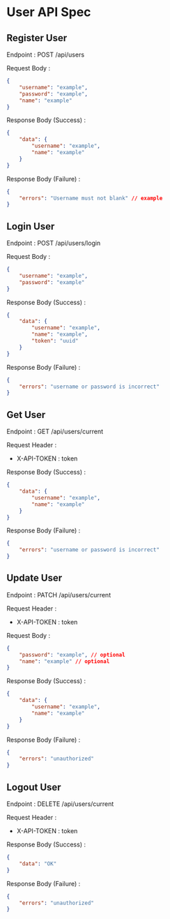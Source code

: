 # User API Spec

## Register User

Endpoint : POST /api/users

Request Body :

```json
{
	"username": "example",
	"password": "example",
	"name": "example"
}
```

Response Body (Success) :

```json
{
	"data": {
		"username": "example",
		"name": "example"
	}
}
```

Response Body (Failure) :

```json
{
	"errors": "Username must not blank" // example
}
```

## Login User

Endpoint : POST /api/users/login

Request Body :

```json
{
	"username": "example",
	"password": "example"
}
```

Response Body (Success) :

```json
{
	"data": {
		"username": "example",
		"name": "example",
		"token": "uuid"
	}
}
```

Response Body (Failure) :

```json
{
	"errors": "username or password is incorrect"
}
```

## Get User

Endpoint : GET /api/users/current

Request Header :

- X-API-TOKEN : token

Response Body (Success) :

```json
{
	"data": {
		"username": "example",
		"name": "example"
	}
}
```

Response Body (Failure) :

```json
{
	"errors": "username or password is incorrect"
}
```

## Update User

Endpoint : PATCH /api/users/current

Request Header :

- X-API-TOKEN : token

Request Body :

```json
{
	"password": "example", // optional
	"name": "example" // optional
}
```

Response Body (Success) :

```json
{
	"data": {
		"username": "example",
		"name": "example"
	}
}
```

Response Body (Failure) :

```json
{
	"errors": "unauthorized"
}
```

## Logout User

Endpoint : DELETE /api/users/current

Request Header :

- X-API-TOKEN : token

Response Body (Success) :

```json
{
	"data": "OK"
}
```

Response Body (Failure) :

```json
{
	"errors": "unauthorized"
}
```
